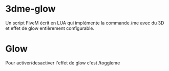 # 3dme-glow
Un script FiveM écrit en LUA qui implémente la commande /me avec du 3D et effet de glow entièrement configurable.

# Glow
Pour activer/desactiver l'effet de glow c'est /toggleme
